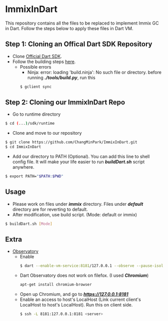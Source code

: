 # ImmixInDart
This repository contains all the files to be replaced to implement Immix GC in Dart. 
Follow the steps below to apply these files in Dart VM. 



Step 1: Cloning an Offical Dart SDK Repository
---
- Clone [Official Dart SDK](https://github.com/dart-lang/sdk).
- Follow the building steps [here](https://github.com/dart-lang/sdk/wiki/Building). 
  - Possible errors
    - Ninja: error: loading 'build.ninja': No such file or directory.
    before running **_./tools/build.py_**, run this
    ```sh
    $ gclient sync
    ```


Step 2: Cloning our ImmixInDart Repo 
---
- Go to runtime directory
```sh
$ cd (...)/sdk/runtime
```

- Clone and move to our repository
```sh
$ git clone https://github.com/ChangMinPark/ImmixInDart.git
$ cd ImmixInDart
```

- Add our directory to PATH (Optional). You can add this line to shell config file. It will make your life easier to run **_buildDart.sh_** script anywhere.  
```sh
$ export PATH="$PATH:$PWD"
```



Usage
---
- Please work on files under **_immix_** directory. Files under **_default_** directory are for reverting to default. 
- After modification, use build script. (Mode: default or immix)
```sh
$ buildDart.sh [Mode]
```



Extra
---
- [Observatory](https://dart-lang.github.io/observatory/)
  - Enable
    ```sh
    $ dart --enable-vm-service:8181/127.0.0.1 --observe --pause-isolates-on-start <dart script>.dart
    ```
  - Dart Observatory does not work on filefox. (I used **_Chromium_**)
    ```sh
    apt-get install chromium-browser
    ```
  - Open up Chromium, and go to **_https://127.0.0.1:8181_**
  - Enable an access to host's LocalHost (Link current client's LocalHost to host's LocalHost). Run this on client side.
    ```sh
    $ ssh -L 8181:127.0.0.1:8181 <server>
    ```
